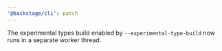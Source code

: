 ```yaml
---
'@backstage/cli': patch
---
```


The experimental types build enabled by `--experimental-type-build` now runs in a separate worker thread.
